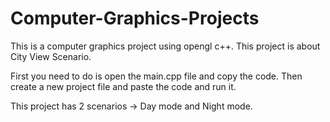 # Computer-Graphics-Projects
This is a computer graphics project using opengl c++. This project is about City View Scenario.

First you need to do is open the main.cpp file and copy the code. Then create a new project file and paste the code and run it.

This project has 2 scenarios -> Day mode and Night mode.
